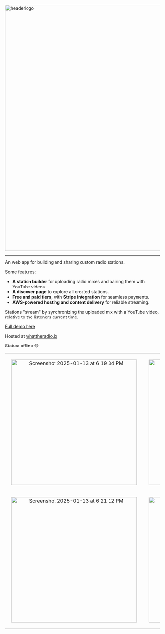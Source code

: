 <img src="https://github.com/user-attachments/assets/e3457989-663f-45a2-8010-0b6eedd836cd" alt="headerlogo" width="800">

---

An web app for building and sharing custom radio stations. 

Some features:

- **A station builder** for uploading radio mixes and pairing them with YouTube videos.
- **A discover page** to explore all created stations.
- **Free and paid tiers**, with **Stripe integration** for seamless payments.
- **AWS-powered hosting and content delivery** for reliable streaming.

Stations "stream" by synchronizing the uploaded mix with a YouTube video, relative to the listeners current time.

[Full demo here](https://vimeo.com/1052428441?share=copy)

Hosted at [whattheradio.io](https://whattheradio.io)

Status: offline 😔

<table align="center">
  <tr>
    <td align="center" style="padding: 20px; border: none;">
      <img width="408" alt="Screenshot 2025-01-13 at 6 19 34 PM" src="https://github.com/user-attachments/assets/5cdd3465-5f48-445e-92e4-0b8bf3bab4d6" />
    </td>
    <td align="center" style="padding: 20px; border: none;">
      <img width="408" alt="Screenshot 2025-01-13 at 6 18 15 PM" src="https://github.com/user-attachments/assets/aaae77ea-9963-4bc3-814e-0885791728b5" />
    </td>
  </tr>
  <tr>
    <td align="center" style="padding: 20px; border: none;">
      <img width="408" alt="Screenshot 2025-01-13 at 6 21 12 PM" src="https://github.com/user-attachments/assets/4499aed2-f5f1-4b08-a4b1-6a3d610bfbb6" />
    </td>
    <td align="center" style="padding: 20px; border: none;">
      <img width="408" alt="Screenshot 2025-01-13 at 6 25 26 PM" src="https://github.com/user-attachments/assets/cf7f3f0c-441e-4b7b-aa65-63d4f328b72d" />
    </td>
  </tr>
</table>
